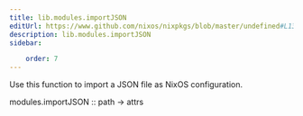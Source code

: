 ```yaml
---
title: lib.modules.importJSON
editUrl: https://www.github.com/nixos/nixpkgs/blob/master/undefined#L1317C16
description: lib.modules.importJSON
sidebar:

    order: 7
---
```


Use this function to import a JSON file as NixOS configuration.

modules.importJSON :: path -> attrs



